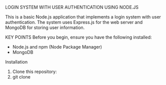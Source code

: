 LOGIN SYSTEM WITH USER AUTHENTICATION USING NODE.JS

This is a basic Node.js application that implements a login system with user authentication. The system uses Express.js for the web server and MongoDB for storing user information.

KEY POINTS
Before you begin, ensure you have the following installed:

- Node.js and npm (Node Package Manager)
- MongoDB

Installation

1. Clone this repository:
2. 
   git clone 
